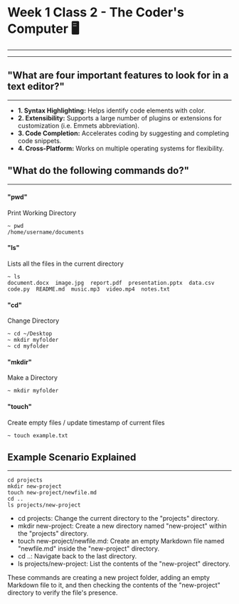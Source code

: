 # Week 1 Class 2 - The Coder's Computer 🖥️
- - - - - - - - - - - - - - - - - - - - - -
- - - - - - - - - - - - - - - - - - - - - - 
## "What are four important features to look for in a text editor?"
- - - - - - - - - - - - - - - - - - - - - - - - - - - - - - - - - - -
- **1. Syntax Highlighting:** Helps identify code elements with color.
- **2. Extensibility:** Supports a large number of plugins or extensions for customization (i.e. Emmets abbreviation).
- **3. Code Completion:** Accelerates coding by suggesting and completing code snippets.
- **4. Cross-Platform:** Works on multiple operating systems for flexibility.

## "What do the following commands do?"
- - - - - - - - - - - - - - - - - - - -
#### "pwd"
Print Working Directory
```
~ pwd
/home/username/documents
```
#### "ls"
Lists all the files in the current directory
```
~ ls
document.docx  image.jpg  report.pdf  presentation.pptx  data.csv  code.py  README.md  music.mp3  video.mp4  notes.txt
```
#### "cd"
Change Directory
```
~ cd ~/Desktop
~ mkdir myfolder
~ cd myfolder
```
#### "mkdir"
Make a Directory
```
~ mkdir myfolder
```
#### "touch"
Create empty files / update timestamp of current files
```
~ touch example.txt
```

##  Example Scenario Explained
- - - - - - - - - - - - - - - - - 
```
cd projects
mkdir new-project
touch new-project/newfile.md
cd ..
ls projects/new-project
```
- cd projects: Change the current directory to the "projects" directory.
- mkdir new-project: Create a new directory named "new-project" within the "projects" directory.
- touch new-project/newfile.md: Create an empty Markdown file named "newfile.md" inside the "new-project" directory.
- cd ..: Navigate back to the last directory.
- ls projects/new-project: List the contents of the "new-project" directory.

These commands are creating a new project folder, adding an empty Markdown file to it, and then checking the contents of the "new-project" directory to verify the file's presence.



